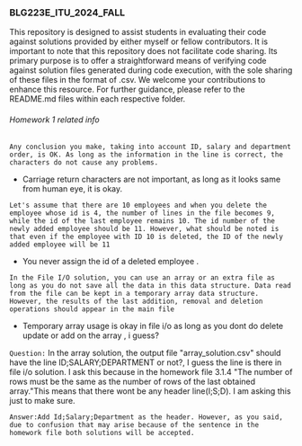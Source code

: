 ### BLG223E_ITU_2024_FALL
This repository is designed to assist students in evaluating their code against solutions provided by either myself or fellow contributors. It is important to note that this repository does not facilitate code sharing. Its primary purpose is to offer a straightforward means of verifying code against solution files generated during code execution, with the sole sharing of these files in the format of .csv. We welcome your contributions to enhance this resource. For further guidance, please refer to the README.md files within each respective folder.

###### Homework 1 related info

`Any conclusion you make, taking into account ID, salary and department order, is OK. As long as the information in the line is correct, the characters do not cause any problems.`
- Carriage return characters are not important, as long as it looks same from human eye, it is okay.
  
`Let's assume that there are 10 employees and when you delete the employee whose id is 4, the number of lines in the file becomes 9, while the id of the last employee remains 10. The id number of the newly added employee should be 11. However, what should be noted is that even if the employee with ID 10 is deleted, the ID of the newly added employee will be 11`
- You never assign the id of a deleted employee .

`In the File I/O solution, you can use an array or an extra file as long as you do not save all the data in this data structure. Data read from the file can be kept in a temporary array data structure. However, the results of the last addition, removal and deletion operations should appear in the main file`
- Temporary array usage is okay in file i/o as long as you dont do delete update or add on the array , i guess?

`Question:`  In the array solution, the output file "array_solution.csv" should have the line ID;SALARY;DEPARTMENT or not?,
I guess the line is there in file i/o solution. I ask this because in the homework file 3.1.4 "The number of rows must be the same as the number of rows of the last obtained array."This means that there wont be any header line(I;S;D).
I am asking this just to make sure.

`Answer:Add Id;Salary;Department as the header. However, as you said, due to confusion that may arise because of the sentence in the homework file both solutions will be accepted.`
